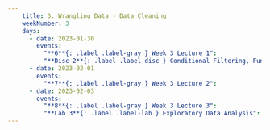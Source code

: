 ```yaml
---
    title: 3. Wrangling Data - Data Cleaning
    weekNumber: 3
    days:
      - date: 2023-01-30
        events:
          "**6**{: .label .label-gray } Week 3 Lecture 1":
          "**Disc 2**{: .label .label-disc } Conditional Filtering, Functions & APIs":
      - date: 2023-02-01
        events:
          "**7**{: .label .label-gray } Week 3 Lecture 2":
      - date: 2023-02-03
        events:
          "**8**{: .label .label-gray } Week 3 Lecture 3":
          "**Lab 3**{: .label .label-lab } Exploratory Data Analysis":         
---
```

